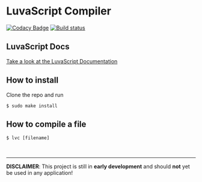 # LuvaScript Compiler

[![Codacy Badge](https://api.codacy.com/project/badge/Grade/61d94deb7635450b9574d95aed0c5492)](https://app.codacy.com/gh/lucr4ft/luvascript-compiler?utm_source=github.com&utm_medium=referral&utm_content=lucr4ft/luvascript-compiler&utm_campaign=Badge_Grade_Settings)
[![Build status](https://ci.appveyor.com/api/projects/status/t0g7nftrb6413tp7/branch/develop?svg=true)](https://ci.appveyor.com/project/lucalewin/luvascript-compiler/branch/develop)

## LuvaScript Docs
<a href="docs/">Take a look at the LuvaScript Documentation</a>

## How to install

Clone the repo and run

```shell
$ sudo make install
```

## How to compile a file

```shell
$ lvc [filename]
```

<br>

---
**DISCLAIMER**: This project is still in **early development** and should **not** yet be used in any application!